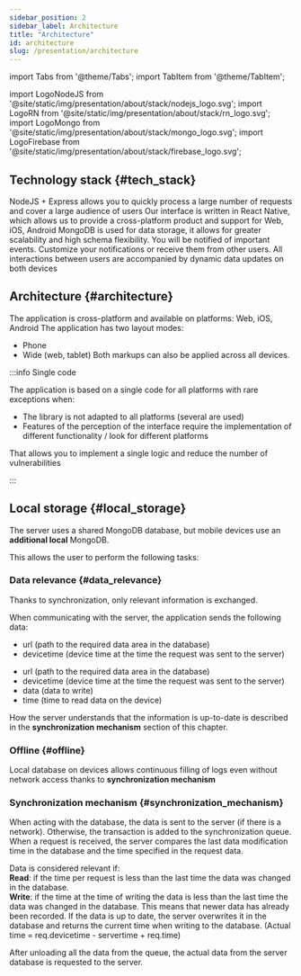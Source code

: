 ```yaml
---
sidebar_position: 2
sidebar_label: Architecture
title: "Architecture"
id: architecture
slug: /presentation/architecture
---
```


import Tabs from '@theme/Tabs';
import TabItem from '@theme/TabItem';

import LogoNodeJS from '@site/static/img/presentation/about/stack/nodejs_logo.svg';
import LogoRN from '@site/static/img/presentation/about/stack/rn_logo.svg';
import LogoMongo from '@site/static/img/presentation/about/stack/mongo_logo.svg';
import LogoFirebase from '@site/static/img/presentation/about/stack/firebase_logo.svg';

## Technology stack {#tech_stack}

<Tabs>
  <TabItem value="1" label="NodeJS" default style={{display: 'flex'}}>
    <LogoNodeJS className="blackSvgIcon"  style={{width: "10%",height: '100%',marginRight: 20, float: 'left'}}/>
    NodeJS + Express allows you to quickly process a large number of requests and cover a large audience of users
  </TabItem>
  <TabItem value="2" label="React Native">
    <LogoRN className="blackSvgIcon"  style={{width: "10%",height: '100%',marginRight: 20, float: 'left'}}/>
    Our interface is written in React Native, which allows us to provide a cross-platform product and support for Web, iOS, Android
  </TabItem>
  <TabItem value="3" label="MongoDB">
    <LogoMongo className="blackSvgIcon"  style={{width: "10%",height: '100%',marginRight: 20, float: 'left'}}/>
    MongoDB is used for data storage, it allows for greater scalability and high schema flexibility.
  </TabItem>
  <TabItem value="4" label="Firebase">
    <LogoFirebase className="blackSvgIcon"  style={{width: "10%",height: '100%',marginRight: 20, float: 'left'}}/>
    You will be notified of important events. Customize your notifications or receive them from other users. All interactions between users are accompanied by dynamic data updates on both devices
  </TabItem>
</Tabs>

## Architecture {#architecture}

The application is cross-platform and available on platforms: Web, iOS, Android
The application has two layout modes:

- Phone
- Wide (web, tablet)
  Both markups can also be applied across all devices.

:::info Single code

The application is based on a single code for all platforms with rare exceptions when:

- The library is not adapted to all platforms (several are used)
- Features of the perception of the interface require the implementation of different functionality / look for different platforms

That allows you to implement a single logic and reduce the number of vulnerabilities

:::

## Local storage {#local_storage}

The server uses a shared MongoDB database, but mobile devices use an **additional local** MongoDB.

This allows the user to perform the following tasks:

### Data relevance {#data_relevance}

Thanks to synchronization, only relevant information is exchanged.

When communicating with the server, the application sends the following data:

<Tabs>
  <TabItem value="1" label="Read" default>
  <ul>
    <li>url (path to the required data area in the database)</li>
    <li>devicetime (device time at the time the request was sent to the server)</li>
  </ul>
  </TabItem>
  <TabItem value="2" label="Write">
  <ul>
    <li>url (path to the required data area in the database)</li>
    <li>devicetime (device time at the time the request was sent to the server)</li>
    <li>data (data to write)</li>
    <li>time (time to read data on the device)</li>
  </ul>
  </TabItem>
</Tabs>

How the server understands that the information is up-to-date is described in the **synchronization mechanism** section of this chapter.

### Offline {#offline}

Local database on devices allows continuous filling of logs even without network access thanks to **synchronization mechanism**

### Synchronization mechanism {#synchronization_mechanism}

When acting with the database, the data is sent to the server (if there is a network). Otherwise, the transaction is added to the synchronization queue. When a request is received, the server compares the last data modification time in the database and the time specified in the request data.

Data is considered relevant if:  
**Read**: if the time per request is less than the last time the data was changed in the database.  
**Write**: if the time at the time of writing the data is less than the last time the data was changed in the database. This means that newer data has already been recorded. If the data is up to date, the server overwrites it in the database and returns the current time when writing to the database. (Actual time = req.devicetime - servertime + req.time)

After unloading all the data from the queue, the actual data from the server database is requested to the server.
